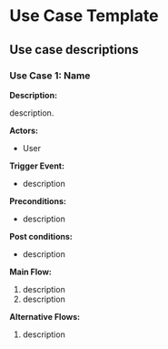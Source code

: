 
# Use Case Template

## Use case descriptions

### Use Case 1: Name

**Description:**

description.

**Actors:**

- User

**Trigger Event:**

- description

**Preconditions:**

- description

**Post conditions:**

- description

**Main Flow:**

1. description
2. description

**Alternative Flows:**

1. description